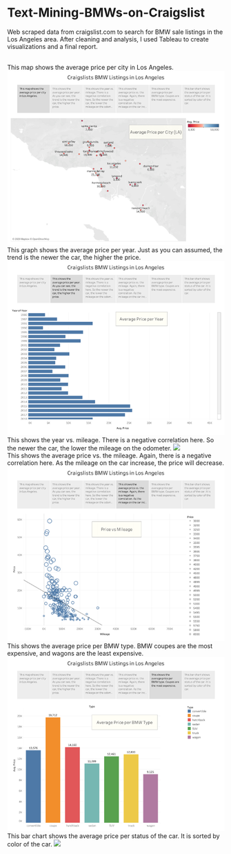 # Text-Mining-BMWs-on-Craigslist
Web scraped data from craigslist.com to search for BMW sale listings in the Los Angeles area. After cleaning and analysis, I used Tableau to create visualizations and a final report.

<br>
This map shows the average price per city in Los Angeles.
<img src="Data_Visualization/price per city.png"> 

<br>
This graph shows the average price per year. Just as you can assumed, the trend is the newer the car, the higher the price.
<img src="Data_Visualization/price per year.png"> 

<br>
This shows the year vs. mileage. There is a negative correlation here. So the newer the car, the lower the mileage on the odometer.
<img src="Data_Visualization/year vs mileage.png"> 

<br>
This shows the average price vs. the mileage. Again, there is a negative correlation here. As the mileage on the car increase, the price will decrease.
<img src="Data_Visualization/price vs mileage.png"> 

<br>
This shows the average price per BMW type. BMW coupes are the most expensive, and wagons are the least expensive.
<img src="Data_Visualization/price per type.png"> 

<br>
This bar chart shows the average price per status of the car. It is sorted by color of the car.
<img src="Data_Visualization/price vs status.png"> 
